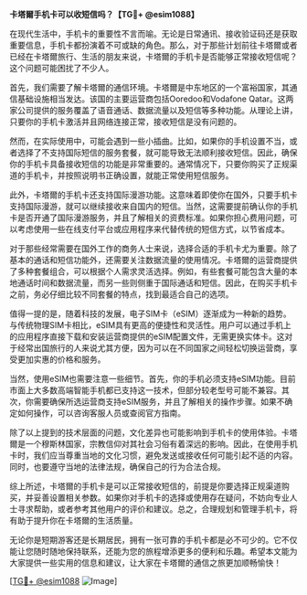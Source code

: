 **卡塔爾手机卡可以收短信吗？【TG💪+ @esim1088】**

在现代生活中，手机卡的重要性不言而喻。无论是日常通讯、接收验证码还是获取重要信息，手机卡都扮演着不可或缺的角色。那么，对于那些计划前往卡塔爾或者已经在卡塔爾旅行、生活的朋友来说，卡塔爾的手机卡是否能够正常接收短信呢？这个问题可能困扰了不少人。

首先，我们需要了解卡塔爾的通信环境。卡塔爾是中东地区的一个富裕国家，其通信基础设施相当发达。该国的主要运营商包括Ooredoo和Vodafone Qatar。这两家公司提供的服务覆盖了语音通话、数据流量以及短信等多种功能。从理论上讲，只要你的手机卡激活并且网络连接正常，接收短信是没有问题的。

然而，在实际使用中，可能会遇到一些小插曲。比如，如果你的手机设置不当，或者选择了不支持国际短信的服务套餐，就可能导致无法顺利接收短信。因此，确保你的手机卡具备接收短信的功能是非常重要的。通常情况下，只要你购买了正规渠道的手机卡，并按照说明书正确设置，就能正常使用短信服务。

此外，卡塔爾的手机卡还支持国际漫游功能。这意味着即使你在国外，只要手机卡支持国际漫游，就可以继续接收来自国内的短信。当然，这需要提前确认你的手机卡是否开通了国际漫游服务，并且了解相关的资费标准。如果你担心费用问题，可以考虑使用一些在线支付平台或应用程序来代替传统的短信方式，以节省成本。

对于那些经常需要在国外工作的商务人士来说，选择合适的手机卡尤为重要。除了基本的通话和短信功能外，还需要关注数据流量的使用情况。卡塔爾的运营商提供了多种套餐组合，可以根据个人需求灵活选择。例如，有些套餐可能包含大量的本地通话时间和数据流量，而另一些则侧重于国际通话和短信。因此，在购买手机卡之前，务必仔细比较不同套餐的特点，找到最适合自己的选项。

值得一提的是，随着科技的发展，电子SIM卡（eSIM）逐渐成为一种新的趋势。与传统物理SIM卡相比，eSIM具有更高的便捷性和灵活性。用户可以通过手机上的应用程序直接下载和安装运营商提供的eSIM配置文件，无需更换实体卡。这对于经常出国旅行的人来说尤其方便，因为可以在不同国家之间轻松切换运营商，享受更加实惠的价格和服务。

当然，使用eSIM也需要注意一些细节。首先，你的手机必须支持eSIM功能。目前市面上大多数高端智能手机都已支持这一技术，但部分较老型号可能不兼容。其次，你需要确保所选运营商支持eSIM服务，并且了解相关的操作步骤。如果不确定如何操作，可以咨询客服人员或查阅官方指南。

除了以上提到的技术层面的问题，文化差异也可能影响到手机卡的使用体验。卡塔爾是一个穆斯林国家，宗教信仰对其社会习俗有着深远的影响。因此，在使用手机卡时，我们应当尊重当地的文化习惯，避免发送或接收任何可能引起不适的内容。同时，也要遵守当地的法律法规，确保自己的行为合法合规。

综上所述，卡塔爾的手机卡是可以正常接收短信的，前提是你要选择正规渠道购买，并妥善设置相关参数。如果你对手机卡的选择或使用存在疑问，不妨向专业人士寻求帮助，或者参考其他用户的评价和建议。总之，合理规划和管理手机卡，将有助于提升你在卡塔爾的生活质量。

无论你是短期游客还是长期居民，拥有一张可靠的手机卡都是必不可少的。它不仅能让您随时随地保持联系，还能为您的旅程增添更多的便利和乐趣。希望本文能为大家提供一些实用的信息和建议，让大家在卡塔爾的通信之旅更加顺畅愉快！

[[TG💪+ @esim1088](https://t.me/s/esim1088) ![Image](https://i.postimg.cc/4NQfJmqS/Snipaste-2025-05-13-00-14-12.png)]
